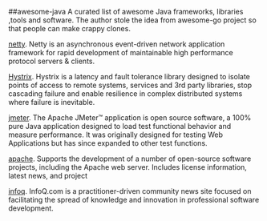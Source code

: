 ##awesome-java
A curated list of awesome Java frameworks, libraries ,tools and software. The author stole the idea from awesome-go project so that people can make crappy clones.

[netty](https://github.com/netty/netty).
Netty is an asynchronous event-driven network application framework for rapid development of maintainable high performance protocol servers & clients.

[Hystrix](https://github.com/Netflix/Hystrix).
Hystrix is a latency and fault tolerance library designed to isolate points of access to remote systems, services and 3rd party libraries, stop cascading failure and enable resilience in complex distributed systems where failure is inevitable.

[jmeter](http://jmeter.apache.org/).
The Apache JMeter™ application is open source software, a 100% pure Java application designed to load test functional behavior and measure performance. It was originally designed for testing Web Applications but has since expanded to other test functions.

[apache](http://www.apache.org/).
Supports the development of a number of open-source software projects, including the Apache web server. Includes license information, latest news, and project

[infoq](https://www.infoq.com/).
InfoQ.com is a practitioner-driven community news site focused on facilitating the spread of knowledge and innovation in professional software development.
